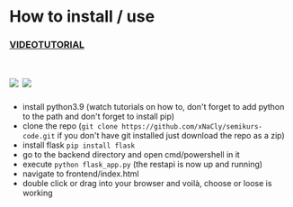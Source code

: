 # How to install / use

### [VIDEOTUTORIAL](#)

# [<img src="https://github.com/madebybowtie/FlagKit/blob/master/Assets/PNG/DE.png"/>](https://github.com/xNaCly/semikurs-code/blob/master/docs/start/README_DE.md) [<img src="https://github.com/madebybowtie/FlagKit/blob/master/Assets/PNG/GB.png"/>](https://github.com/xNaCly/semikurs-code/blob/master/docs/start/README.md)

-   install python3.9
    (watch tutorials on how to, don't forget to add python to the path and don't forget to install pip)
-   clone the repo
    (`git clone https://github.com/xNaCly/semikurs-code.git` if you don't have git installed just download the repo as a zip)
-   install flask
    `pip install flask`
-   go to the backend directory and open cmd/powershell in it
-   execute `python flask_app.py`
    (the restapi is now up and running)
-   navigate to frontend/index.html
-   double click or drag into your browser and voilà, choose or loose is working
